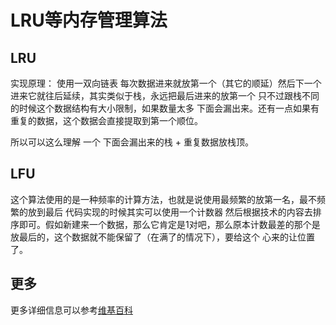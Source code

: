 # LRU等内存管理算法

## LRU

实现原理： 使用一双向链表 每次数据进来就放第一个（其它的顺延）然后下一个进来它就往后延续，其实类似于栈，永远把最后进来的放第一个
只不过跟栈不同的时候这个数据结构有大小限制，如果数量太多 下面会漏出来。还有一点如果有重复的数据，这个数据会直接提取到第一个顺位。

所以可以这么理解 一个 下面会漏出来的栈 + 重复数据放栈顶。

##  LFU

这个算法使用的是一种频率的计算方法，也就是说使用最频繁的放第一名，最不频繁的放到最后 代码实现的时候其实可以使用一个计数器
然后根据技术的内容去排序即可。假如新建来一个数据，那么它肯定是1对吧，那么原本计数最差的那个是放最后的，这个数据就不能保留了（在满了的情况下），要给这个
心来的让位置了。

## 更多
更多详细信息可以参考[维基百科](https://en.wikipedia.org/wiki/Cache_replacement_policies)
